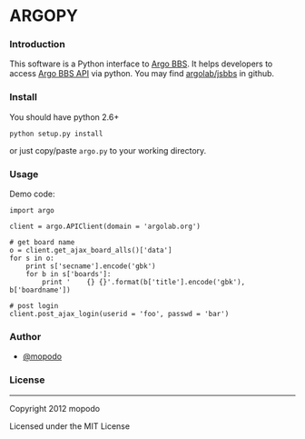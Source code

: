 # ARGOPY

### Introduction

This software is a Python interface to [Argo BBS](http://argolab.org/). It helps developers to access [Argo BBS API](http://argolab.org/api/index.html) via python. You may find [argolab/jsbbs](https://github.com/argolab/jsbbs) in github.

### Install

You should have python 2.6+  

    python setup.py install
   
or just copy/paste `argo.py` to your working directory.

### Usage

Demo code:

    import argo
    
    client = argo.APIClient(domain = 'argolab.org')
    
    # get board name
    o = client.get_ajax_board_alls()['data']  
    for s in o:
        print s['secname'].encode('gbk')
        for b in s['boards']:
            print '    {} {}'.format(b['title'].encode('gbk'), b['boardname'])
            
    # post login
    client.post_ajax_login(userid = 'foo', passwd = 'bar')
    
### Author

- [@mopodo](https://github.com/mopodo)

### License

---
Copyright 2012 mopodo

Licensed under the MIT License